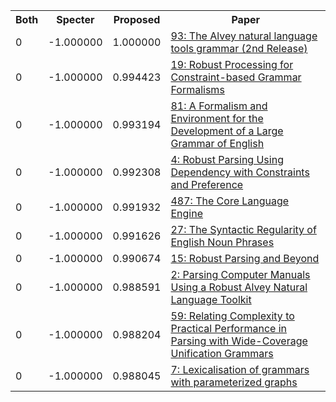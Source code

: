 <html><table><tr>
<th>Both</th>
<th>Specter</th>
<th>Proposed</th>
<th>Paper</th>
</tr>
<tr>
<td>0</td>
<td>-1.000000</td>
<td>1.000000</td>
<td><a href="https://www.semanticscholar.org/paper/290175a4a8e54e9256a97a4529e85ed5f1900837">93: The Alvey natural language tools grammar (2nd Release)</a></td>
</tr>
<tr>
<td>0</td>
<td>-1.000000</td>
<td>0.994423</td>
<td><a href="https://www.semanticscholar.org/paper/458e493eda2d9e138e2577ca2d0798e10e2e28e8">19: Robust Processing for Constraint-based Grammar Formalisms</a></td>
</tr>
<tr>
<td>0</td>
<td>-1.000000</td>
<td>0.993194</td>
<td><a href="https://www.semanticscholar.org/paper/1cd2098be359ad26c60daa42a5e34a9fda4261eb">81: A Formalism and Environment for the Development of a Large Grammar of English</a></td>
</tr>
<tr>
<td>0</td>
<td>-1.000000</td>
<td>0.992308</td>
<td><a href="https://www.semanticscholar.org/paper/9642f831160dc7758350509f0fc34cfd98f7c323">4: Robust Parsing Using Dependency with Constraints and Preference</a></td>
</tr>
<tr>
<td>0</td>
<td>-1.000000</td>
<td>0.991932</td>
<td><a href="https://www.semanticscholar.org/paper/1afd689e024fe23d8be8ce3832b5999ce97f3bfc">487: The Core Language Engine</a></td>
</tr>
<tr>
<td>0</td>
<td>-1.000000</td>
<td>0.991626</td>
<td><a href="https://www.semanticscholar.org/paper/df0a809cbe66fb95c5670d21f197e418943cfba7">27: The Syntactic Regularity of English Noun Phrases</a></td>
</tr>
<tr>
<td>0</td>
<td>-1.000000</td>
<td>0.990674</td>
<td><a href="https://www.semanticscholar.org/paper/fb6de5713f4ed6dfcf2d5fe7dcbfb43617c55912">15: Robust Parsing and Beyond</a></td>
</tr>
<tr>
<td>0</td>
<td>-1.000000</td>
<td>0.988591</td>
<td><a href="https://www.semanticscholar.org/paper/3ca8153d9906a3b63786ab303eef581e6c7af31f">2: Parsing Computer Manuals Using a Robust Alvey Natural Language Toolkit</a></td>
</tr>
<tr>
<td>0</td>
<td>-1.000000</td>
<td>0.988204</td>
<td><a href="https://www.semanticscholar.org/paper/345ec40aebfe8c03c54953887e4aea3e7499eda8">59: Relating Complexity to Practical Performance in Parsing with Wide-Coverage Unification Grammars</a></td>
</tr>
<tr>
<td>0</td>
<td>-1.000000</td>
<td>0.988045</td>
<td><a href="https://www.semanticscholar.org/paper/ce551fe55ba9332512dbbac41b1ad1044380a6e7">7: Lexicalisation of grammars with parameterized graphs</a></td>
</tr>
</table></html>
